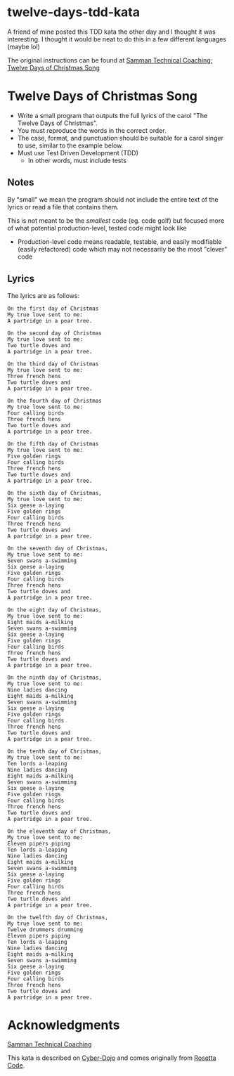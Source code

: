 # twelve-days-tdd-kata
A friend of mine posted this TDD kata the other day and I thought it was interesting. I thought it would be neat to do this in a few different languages (maybe lol)

The original instructions can be found at [Samman Technical Coaching: Twelve Days of Christmas Song](https://sammancoaching.org/kata_descriptions/christmas_song.html)

# Twelve Days of Christmas Song

- Write a small program that outputs the full lyrics of the carol "The Twelve Days of Christmas". 
- You must reproduce the words in the correct order. 
- The case, format, and punctuation should be suitable for a carol singer to use, similar to the example below.
- Must use Test Driven Development (TDD)
  - In other words, must include tests

## Notes

By "small" we mean the program should not include the entire text of the lyrics or read a file that contains them.

This is not meant to be the _smallest_ code (eg. code golf) but focused more of what potential production-level, tested code might look like
- Production-level code means readable, testable, and easily modifiable (easily refactored) code which may not necessarily be the most "clever" code

## Lyrics

The lyrics are as follows:

```
On the first day of Christmas
My true love sent to me:
A partridge in a pear tree.

On the second day of Christmas
My true love sent to me:
Two turtle doves and
A partridge in a pear tree.

On the third day of Christmas
My true love sent to me:
Three french hens
Two turtle doves and
A partridge in a pear tree.

On the fourth day of Christmas
My true love sent to me:
Four calling birds
Three french hens
Two turtle doves and
A partridge in a pear tree.

On the fifth day of Christmas
My true love sent to me:
Five golden rings
Four calling birds
Three french hens
Two turtle doves and
A partridge in a pear tree.

On the sixth day of Christmas,
My true love sent to me:
Six geese a-laying
Five golden rings
Four calling birds
Three french hens
Two turtle doves and
A partridge in a pear tree.

On the seventh day of Christmas,
My true love sent to me:
Seven swans a-swimming
Six geese a-laying
Five golden rings
Four calling birds
Three french hens
Two turtle doves and
A partridge in a pear tree.

On the eight day of Christmas,
My true love sent to me:
Eight maids a-milking
Seven swans a-swimming
Six geese a-laying
Five golden rings
Four calling birds
Three french hens
Two turtle doves and
A partridge in a pear tree.

On the ninth day of Christmas,
My true love sent to me:
Nine ladies dancing
Eight maids a-milking
Seven swans a-swimming
Six geese a-laying
Five golden rings
Four calling birds
Three french hens
Two turtle doves and
A partridge in a pear tree.

On the tenth day of Christmas,
My true love sent to me:
Ten lords a-leaping
Nine ladies dancing
Eight maids a-milking
Seven swans a-swimming
Six geese a-laying
Five golden rings
Four calling birds
Three french hens
Two turtle doves and
A partridge in a pear tree.

On the eleventh day of Christmas,
My true love sent to me:
Eleven pipers piping
Ten lords a-leaping
Nine ladies dancing
Eight maids a-milking
Seven swans a-swimming
Six geese a-laying
Five golden rings
Four calling birds
Three french hens
Two turtle doves and
A partridge in a pear tree.

On the twelfth day of Christmas,
My true love sent to me:
Twelve drummers drumming
Eleven pipers piping
Ten lords a-leaping
Nine ladies dancing
Eight maids a-milking
Seven swans a-swimming
Six geese a-laying
Five golden rings
Four calling birds
Three french hens
Two turtle doves and
A partridge in a pear tree.
```

# Acknowledgments

[Samman Technical Coaching](https://sammancoaching.org/)

This kata is described on [Cyber-Dojo](https://cyber-dojo.org/) and comes originally from [Rosetta Code](https://rosettacode.org/).

